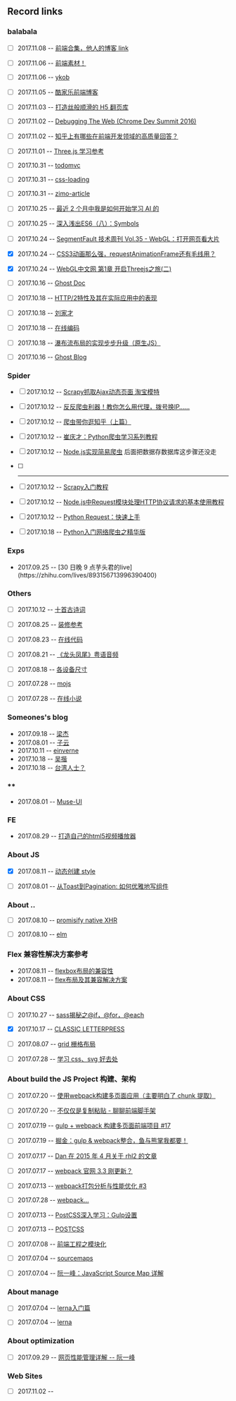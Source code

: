 ## Record links




### balabala
- [ ] 2017.11.08 -- [前端合集，他人的博客 link](http://codepub.cn/links/)
- [ ] 2017.11.06 -- [前端素材！](https://tympanus.net/)
- [ ] 2017.11.06 -- [ykob](https://ykob.github.io/sketch-threejs)
- [ ] 2017.11.05 -- [酷家乐前端博客](https://webfe.kujiale.com/)
- [ ] 2017.11.03 -- [打造丝般顺滑的 H5 翻页库](http://fex.baidu.com/blog/2017/10/build-a-silky-smooth-slide-library//)
- [ ] 2017.11.02 -- [Debugging The Web (Chrome Dev Summit 2016)](https://www.youtube.com/watch?v=HF1luRD4Qmk)
- [ ] 2017.11.02 -- [知乎上有哪些在前端开发领域的高质量回答？](https://www.zhihu.com/question/20246142/answer/14470387)
- [ ] 2017.11.01 -- [Three.js 学习参考](https://newbieweb.lione.me/2017/02/26/WebGL%20ThreeJS%E5%AD%A6%E4%B9%A0%E6%80%BB%E7%BB%93%E4%B8%89/)
- [ ] 2017.10.31 -- [todomvc](https://github.com/swannodette/todomvc/tree/gh-pages/labs/architecture-examples/om)
- [ ] 2017.10.31 -- [css-loading](https://mp.weixin.qq.com/s?__biz=MjM5NTEwMTAwNg==&mid=2650211450&idx=2&sn=535bef4d8197ca0fbd643b80c6fbc40f&chksm=befe045b89898d4dd6d8bf1326bd4877fe4bbe7e9e82d2671927b3c5503dd9a1ebf2cf0f5eb6&scene=21#wechat_redirect)
- [ ] 2017.10.31 -- [zimo-article](https://github.com/laizimo/zimo-article)
- [ ] 2017.10.25 -- [最近 2 个月中我是如何开始学习 AI 的](https://zhuanlan.zhihu.com/p/30402049)
- [ ] 2017.10.25 -- [深入浅出ES6（八）：Symbols](http://www.infoq.com/cn/articles/es6-in-depth-symbols)
- [ ] 2017.10.24 -- [SegmentFault 技术周刊 Vol.35 - WebGL：打开网页看大片](https://segmentfault.com/a/1190000011633728?utm_source=weekly&utm_medium=email&utm_campaign=email_weekly)
- [x] 2017.10.24 -- [CSS3动画那么强，requestAnimationFrame还有毛线用？](http://www.zhangxinxu.com/wordpress/2013/09/css3-animation-requestanimationframe-tween-%E5%8A%A8%E7%94%BB%E7%AE%97%E6%B3%95/)
- [x] 2017.10.24 -- [WebGL中文网 第1章 开启Threejs之旅(二)](http://www.hewebgl.com/article/getarticle/50)
- [ ] 2017.10.16 -- [Ghost Doc](https://docs.ghost.org/v1/docs/working-with-ghost)
- [ ] 2017.10.18 -- [HTTP/2特性及其在实际应用中的表现](https://juejin.im/post/59e46b2651882578b8185a05)
- [ ] 2017.10.18 -- [刘家才](http://liujiacai.net/about/)
- [ ] 2017.10.18 -- [在线编码](http://codepan.net/)
- [ ] 2017.10.18 -- [瀑布流布局的实现步步升级（原生JS）](http://www.dengzhr.com/js/405)
- [ ] 2017.10.16 -- [Ghost Blog](https://blog.ghost.org/)


### Spider
- [ ] 2017.10.12 -- [Scrapy抓取Ajax动态页面 淘宝模特](http://www.jianshu.com/p/1e35bcb1cf21)
- [ ] 2017.10.12 -- [反反爬虫利器！教你怎么用代理，拨号换IP……](https://zhuanlan.zhihu.com/p/26876834)
- [ ] 2017.10.12 -- [爬虫带你逛知乎（上篇）](https://zhuanlan.zhihu.com/p/25084794)
- [ ] 2017.10.12 -- [崔庆才：Python爬虫学习系列教程](http://cuiqingcai.com/1052.html)
- [ ] 2017.10.12 -- [Node.js实现简易爬虫](https://segmentfault.com/a/1190000008745531) 后面把数据存数据库这步骤还没走
- [ ] -------------
- [ ] 2017.10.12 -- [Scrapy入门教程](http://scrapy-chs.readthedocs.io/zh_CN/1.0/intro/tutorial.html)
- [ ] 2017.10.12 -- [Node.js中Request模块处理HTTP协议请求的基本使用教程](https://teakki.com/p/57dfa8073c20b02e90a0d01e)
- [ ] 2017.10.12 -- [Python Request：快速上手](http://requests-docs-cn.readthedocs.io/zh_CN/latest/user/quickstart.html)
- [ ] 2017.10.18 -- [Python入门网络爬虫之精华版](https://github.com/lining0806/PythonSpiderNotes)


### Exps
* 2017.09.25 -- [30 日晚 9 点芋头君的live](https://<www class=""></www>zhihu.com/lives/893156713996390400)


### Others
- [ ] 2017.10.12 -- [十首古诗词](http://www.360doc.com/content/17/0508/04/10101824_651984976.shtml)
- [ ] 2017.08.25 -- [装修参考](https://zixuncooperation.html5.qq.com/coolread/article?showAttach=true&ch=900101&tagId=MttTagSource&tabId=98&docId=3273400111&bizId=16&extenddata=RN%3D0%26fSiteScore%3D70%26fWeight%3D0%26iBusinessId%3D85%26iClick%3D2495444%26iComment%3D1537%26iContent%3D6323%26iContentType%3D1%26iDupNum%3D0%26iExposure%3D44046359%26iPV%3D0%26iPics%3D40%26sAge%3D322%26sAlgorID%3D18%26sAlgorType%3D1%26sDataSrc%3D85%26sFirstStrategy%3D0%26sGrayPlatFormModelId%3D10122%26sIDFA%3D%26sIMSI%3D%26sImei%3D%26sLocation%3D93302%26sModelId%3D10122%26sPhone%3D%26sPostTime%3D1503099180%26sQBId%3D%26sQQ%3D%26sRecommDim%3DTopic%26sSecondStrategy%3D1%26sStrategyId%3DEXP%26sSubject%3D11902%26sTagId%3Dcoctr_cr_119%26sUserSex%3D252%26sZimeitiId%3DMzA4NDQzNDIwMQ%3D%3D&base64Guid=ODY1MDAwMDM5MDYyNjk0MDAwMDAwMDAwMDAwMGltZWk=&base64Imei=ODY1MDAwMDM5MDYyNjk0&cnettype=wifi&clientWidth=360.0)
- [ ] 2017.08.23 -- [在线代码](c9.io)
- [ ] 2017.08.21 -- [《龙头凤尾》粤语音频](https://www.lizhi.fm/116090/album/2569617607719814171)
- [ ] 2017.08.18 -- [各设备尺寸](https://material.io/devices/)
- [ ] 2017.07.28 -- [mojs](http://mojs.io/)
- [ ] 2017.07.28 -- [在线小说](http://www.dushu369.com/)


### Someones's blog
* 2017.09.18 -- [梁杰](http://numbbbbb.com/)
* 2017.08.01 -- [子云](http://everlose.cn/)
* 2017.10.11 -- [einverne](http://einverne.github.io/)
* 2017.10.18 -- [吴揩](http://www.wukai.me/)
* 2017.10.18 -- [台湾人士？](https://coldnew.github.io/)



### **
* 2017.08.01 -- [Muse-UI](http://www.muse-ui.org/)


### FE
* 2017.08.29 -- [打造自己的html5视频播放器](https://segmentfault.com/a/1190000000380064)


### About JS
- [x] 2017.08.11 -- [动态创建 style](http://www.cnblogs.com/stephenykk/p/5406614.html)
- [ ] 2017.08.01 -- [从Toast到Pagination: 如何优雅地写组件](https://juejin.im/post/591568ab8d6d8100585ecb7d)


### About ..
- [ ] 2017.08.10 -- [promisify native XHR](https://stackoverflow.com/questions/30008114/how-do-i-promisify-native-xhr)
- [ ] 2017.08.10 -- [elm](https://guide.elm-lang.org/)


### Flex 兼容性解决方案参考
* 2017.08.11 -- [flexbox布局的兼容性](http://www.ayqy.net/blog/flexbox%E5%B8%83%E5%B1%80%E7%9A%84%E5%85%BC%E5%AE%B9%E6%80%A7/)
* 2017.08.11 -- [flex布局及其兼容解决方案](http://www.webzsky.com/?p=689)

### About CSS
- [ ] 2017.10.27 -- [sass揭秘之@if，@for，@each](https://www.w3cplus.com/preprocessor/sass-advanced-application.html)
- [x] 2017.10.17 -- [CLASSIC LETTERPRESS](https://www.midwinter-dg.com/blog_demos/css-text-shadows/)
- [ ] 2017.08.07 -- [grid 栅格布局](https://tympanus.net/codrops/css_reference/grid/)
- [ ] 2017.07.28 -- [学习 css、svg 好去处](https://tympanus.net/codrops/)


### About build the JS Project 构建、架构
- [ ] 2017.07.20 -- [使用webpack构建多页面应用（主要明白了 chunk 提取）](https://github.com/Coffcer/Blog/issues/1)
- [ ] 2017.07.20 -- [不仅仅是复制粘贴 - 聊聊前端脚手架](http://www.cnblogs.com/ihardcoder/p/6648423.html)
- [ ] 2017.07.19 -- [gulp + webpack 构建多页面前端项目 #17](https://github.com/fwon/blog/issues/17)
- [ ] 2017.07.19 -- [掘金：gulp & webpack整合，鱼与熊掌我都要！](https://juejin.im/entry/5774ed3da633bd0057fe07f4)
- [ ] 2017.07.17 -- [Dan 在 2015 年 4 月关于 rhl2 的文章](https://medium.com/@dan_abramov/the-death-of-react-hot-loader-765fa791d7c4)
- [ ] 2017.07.17 -- [webpack 官网 3.3 刚更新？](https://webpack.js.org/guides/hot-module-replacement/)
- [ ] 2017.07.13 -- [webpack打包分析与性能优化 #3](https://github.com/hawx1993/tech-blog/issues/3)
- [ ] 2017.07.28 -- [webpack...](https://mrshi.gitbooks.io/survivejs_webpack_chinese/chapter1.html)
- [ ] 2017.07.13 -- [PostCSS深入学习：Gulp设置](http://www.w3cplus.com/PostCSS/postcss-quickstart-guide-gulp-setup.html)
- [ ] 2017.07.13 -- [POSTCSS](https://www.w3cplus.com/blog/tags/516.html)
- [ ] 2017.07.08 -- [前端工程之模块化](http://fex.baidu.com/blog/2014/03/fis-module/)
- [ ] 2017.07.04 -- [sourcemaps](https://www.html5rocks.com/en/tutorials/developertools/sourcemaps/)
- [ ] 2017.07.04 -- [阮一峰：JavaScript Source Map 详解](http://www.ruanyifeng.com/blog/2013/01/javascript_source_map.html)


### About manage
- [ ] 2017.07.04 -- [lerna入门篇](http://www.jianshu.com/p/63ec67445b0f)
- [ ] 2017.07.04 -- [lerna](https://github.com/lerna/lerna)


### About optimization
- [ ] 2017.09.29 -- [网页性能管理详解 -- 阮一峰](http://www.ruanyifeng.com/blog/2015/09/web-page-performance-in-depth.html)


### Web Sites
- [ ] 2017.11.02 -- [](https://www.sony.com/be-moved/)
